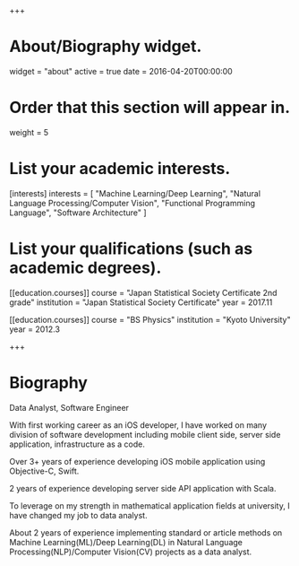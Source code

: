 +++
# About/Biography widget.
widget = "about"
active = true
date = 2016-04-20T00:00:00

# Order that this section will appear in.
weight = 5

# List your academic interests.
[interests]
  interests = [
    "Machine Learning/Deep Learning",
    "Natural Language Processing/Computer Vision",
    "Functional Programming Language",
    "Software Architecture"
  ]

# List your qualifications (such as academic degrees).
[[education.courses]]
  course = "Japan Statistical Society Certificate 2nd grade"
  institution = "Japan Statistical Society Certificate"
  year = 2017.11

[[education.courses]]
  course = "BS Physics"
  institution = "Kyoto University"
  year = 2012.3

+++

# Biography

Data Analyst, Software Engineer

With first working career as an iOS developer, I have worked on many division of software development including mobile client side, server side application, infrastructure as a code.

Over 3+ years of experience developing iOS mobile application using Objective-C, Swift.

2 years of experience developing server side API application with Scala.

To leverage on my strength in mathematical application fields at university, I have changed my job to data analyst.

About 2 years of experience implementing standard or article methods on Machine Learning(ML)/Deep Learning(DL) in Natural Language Processing(NLP)/Computer Vision(CV) projects as a data analyst.
